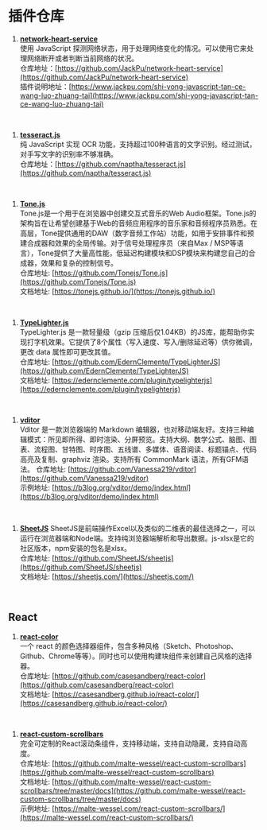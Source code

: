 # 插件仓库

1. **[network-heart-service](https://github.com/JackPu/network-heart-service)**  
使用 JavaScript 探测网络状态，用于处理网络变化的情况。可以使用它来处理网络断开或者判断当前网络的状况。  
仓库地址：[https://github.com/JackPu/network-heart-service](https://github.com/JackPu/network-heart-service)  
插件说明地址：[https://www.jackpu.com/shi-yong-javascript-tan-ce-wang-luo-zhuang-tai](https://www.jackpu.com/shi-yong-javascript-tan-ce-wang-luo-zhuang-tai)
<br/>

1. **[tesseract.js](https://github.com/naptha/tesseract.js)**  
纯 JavaScript 实现 OCR 功能，支持超过100种语言的文字识别。经过测试，对手写文字的识别率不够准确。  
仓库地址：[https://github.com/naptha/tesseract.js](https://github.com/naptha/tesseract.js)
<br/>

1. **[Tone.js](https://github.com/Tonejs/Tone.js)**  
Tone.js是一个用于在浏览器中创建交互式音乐的Web Audio框架。Tone.js的架构旨在让希望创建基于Web的音频应用程序的音乐家和音频程序员熟悉。在高层，Tone提供通用的DAW（数字音频工作站）功能，如用于安排事件和预建合成器和效果的全局传输。对于信号处理程序员（来自Max / MSP等语言），Tone提供了大量高性能，低延迟构建模块和DSP模块来构建您自己的合成器，效果和复杂的控制信号。  
仓库地址: [https://github.com/Tonejs/Tone.js](https://github.com/Tonejs/Tone.js)  
文档地址: [https://tonejs.github.io/](https://tonejs.github.io/)  
<br/>

1. **[TypeLighter.js](https://github.com/EdernClemente/TypeLighterJS)**  
TypeLighter.js 是一款轻量级（gzip 压缩后仅1.04KB）的JS库，能帮助你实现打字机效果。它提供了8个属性（写入速度、写入/删除延迟等）供你微调，更改 data 属性即可更改其值。  
仓库地址: [https://github.com/EdernClemente/TypeLighterJS](https://github.com/EdernClemente/TypeLighterJS)  
文档地址: [https://edernclemente.com/plugin/typelighterjs](https://edernclemente.com/plugin/typelighterjs)  
<br/>

1. **[vditor](https://github.com/Vanessa219/vditor)**  
Vditor 是一款浏览器端的 Markdown 编辑器，也对移动端友好。支持三种编辑模式：所见即所得、即时渲染、分屏预览。支持大纲、数学公式、脑图、图表、流程图、甘特图、时序图、五线谱、多媒体、语音阅读、标题锚点、代码高亮及复制、graphviz 渲染。支持所有 CommonMark 语法，所有GFM语法。 
仓库地址: [https://github.com/Vanessa219/vditor](https://github.com/Vanessa219/vditor)  
示例地址: [https://b3log.org/vditor/demo/index.html](https://b3log.org/vditor/demo/index.html)  
<br/>

1. **[SheetJS](https://github.com/SheetJS/sheetjs)**
SheetJS是前端操作Excel以及类似的二维表的最佳选择之一，可以运行在浏览器端和Node端。支持纯浏览器端解析和导出数据。js-xlsx是它的社区版本，npm安装的包名是xlsx。  
仓库地址: [https://github.com/SheetJS/sheetjs](https://github.com/SheetJS/sheetjs)  
文档地址: [https://sheetjs.com/](https://sheetjs.com/)  
<br/>

## React
1. **[react-color](https://github.com/casesandberg/react-color)**  
一个 react 的颜色选择器组件，包含多种风格（Sketch、Photoshop、Github、Chrome等等）。同时也可以使用构建块组件来创建自己风格的选择器。  
仓库地址: [https://github.com/casesandberg/react-color](https://github.com/casesandberg/react-color)  
文档地址: [https://casesandberg.github.io/react-color/](https://casesandberg.github.io/react-color/)  
<br/>

1. **[react-custom-scrollbars](https://github.com/malte-wessel/react-custom-scrollbars)**  
完全可定制的React滚动条组件，支持移动端，支持自动隐藏，支持自动高度。  
仓库地址: [https://github.com/malte-wessel/react-custom-scrollbars](https://github.com/malte-wessel/react-custom-scrollbars)  
文档地址: [https://github.com/malte-wessel/react-custom-scrollbars/tree/master/docs](https://github.com/malte-wessel/react-custom-scrollbars/tree/master/docs)  
示例地址: [https://malte-wessel.com/react-custom-scrollbars/](https://malte-wessel.com/react-custom-scrollbars/)  
<br/>
